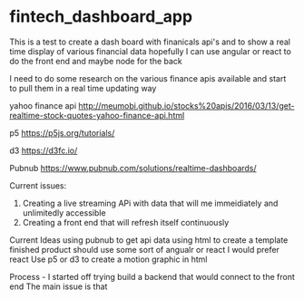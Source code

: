 # fintech_dashboard_app

This is a test to create a dash board with finanicals api's and to
show a real time display of various financial data
hopefully I can use angular or react to do the front end 
and maybe node for the back

I need to do some research on the various finance apis available
and start to pull them in a real time updating way


yahoo finance api
http://meumobi.github.io/stocks%20apis/2016/03/13/get-realtime-stock-quotes-yahoo-finance-api.html


p5 
https://p5js.org/tutorials/

d3
https://d3fc.io/

Pubnub
https://www.pubnub.com/solutions/realtime-dashboards/


Current issues:
1. Creating a live streaming APi with data that will me immeidiately and unlimitedly accessible
2. Creating a front end that will refresh itself continuously


Current Ideas
using pubnub to get api data
using html to create a template
finished product should use some sort of angualr or react
I would prefer react
Use p5 or d3 to create a motion graphic in html

Process - 
I started off trying build a backend that would connect to the front end
The main issue is that 

